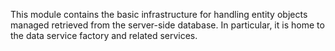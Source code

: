 This module contains the basic infrastructure for handling entity objects managed retrieved from the server-side database.
In particular, it is home to the data service factory and related services.